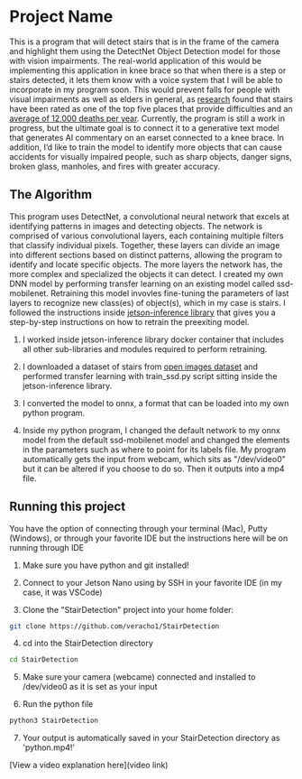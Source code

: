 # Project Name

This is a program that will detect stairs that is in the frame of the camera and highlight them using the DetectNet Object Detection model for those with vision impairments. The real-world application of this would be implementing this application in knee brace so that when there is a step or stairs detected, it lets them know with a voice system that I will be able to incorporate in my program soon. This would prevent falls for people with visual impairments as well as elders in general, as [research](https://www.ncbi.nlm.nih.gov/pmc/articles/PMC4636376/) found that stairs have been rated as one of the top five places that provide difficulties and an [average of 12,000 deaths per year](https://sobolaw.com/common-injuries-from-falling-down-stairs/#:~:text=According%20to%20this%20study%2C%20falls,of%2012%2C000%20deaths%20per%20year). Currently, the program is still a work in progress, but the ultimate goal is to connect it to a generative text model that generates AI commentary on an earset connected to a knee brace. In addition, I’d like to train the model to identify more objects that can cause accidents for visually impaired people, such as sharp objects, danger signs, broken glass, manholes, and fires with greater accuracy.


## The Algorithm

This program uses DetectNet, a convolutional neural network that excels at identifying patterns in images and detecting objects. The network is comprised of various convolutional layers, each containing multiple filters that classify individual pixels. Together, these layers can divide an image into different sections based on distinct patterns, allowing the program to identify and locate specific objects. The more layers the network has, the more complex and specialized the objects it can detect. I created my own DNN model by performing transfer learning on an existing model called ssd-mobilenet. Retraining this model invovles fine-tuning the parameters of last layers to recognize new class(es) of object(s), which in my case is stairs. I followed the instructions inside [jetson-inference library](https://github.com/dusty-nv/jetson-inference/blob/master/docs/pytorch-ssd.md) that gives you a step-by-step instructions on how to retrain the preexiting model.
1. I worked inside jetson-inference library docker container that includes all other sub-libraries and modules required to perform retraining.
2. I downloaded a dataset of stairs from [open images dataset](https://storage.googleapis.com/openimages/web/visualizer/index.html?set=train&type=detection&c=%2Fm%2F0fp6w) and performed transfer learning with train_ssd.py script sitting inside the jetson-inference library.
3. I converted the model to onnx, a format that can be loaded into my own python program.

4. Inside my python program, I changed the default network to my onnx model from the default ssd-mobilenet model and changed the elements in the parameters such as where to point for its labels file. My program automatically gets the input from webcam, which sits as "/dev/video0" but it can be altered if you choose to do so. Then it outputs into a mp4 file. 

## Running this project

You have the option of connecting through your terminal (Mac), Putty (Windows), or through your favorite IDE but the instructions here will be on running through IDE

1. Make sure you have python and git installed!

2. Connect to your Jetson Nano using by SSH in your favorite IDE (in my case, it was VSCode)

3. Clone the "StairDetection" project into your home folder:

```bash
git clone https://github.com/veracho1/StairDetection
```
4. cd into the StairDetection directory

```bash
cd StairDetection
```
5. Make sure your camera (webcame) connected and installed to /dev/video0 as it is set as your input
  
6. Run the python file

```bash
python3 StairDetection
```

7. Your output is automatically saved in your StairDetection directory as 'python.mp4!'

[View a video explanation here](video link)
